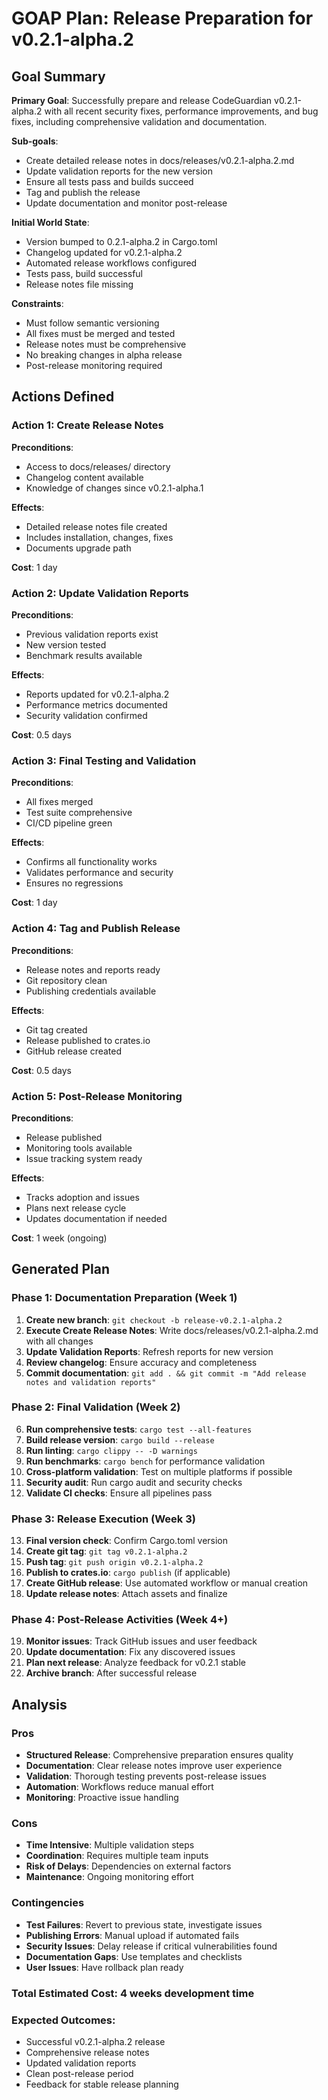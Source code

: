 # GOAP Plan: Release Preparation for v0.2.1-alpha.2

## Goal Summary
**Primary Goal**: Successfully prepare and release CodeGuardian v0.2.1-alpha.2 with all recent security fixes, performance improvements, and bug fixes, including comprehensive validation and documentation.

**Sub-goals**:
- Create detailed release notes in docs/releases/v0.2.1-alpha.2.md
- Update validation reports for the new version
- Ensure all tests pass and builds succeed
- Tag and publish the release
- Update documentation and monitor post-release

**Initial World State**:
- Version bumped to 0.2.1-alpha.2 in Cargo.toml
- Changelog updated for v0.2.1-alpha.2
- Automated release workflows configured
- Tests pass, build successful
- Release notes file missing

**Constraints**:
- Must follow semantic versioning
- All fixes must be merged and tested
- Release notes must be comprehensive
- No breaking changes in alpha release
- Post-release monitoring required

## Actions Defined

### Action 1: Create Release Notes
**Preconditions**:
- Access to docs/releases/ directory
- Changelog content available
- Knowledge of changes since v0.2.1-alpha.1

**Effects**:
- Detailed release notes file created
- Includes installation, changes, fixes
- Documents upgrade path

**Cost**: 1 day

### Action 2: Update Validation Reports
**Preconditions**:
- Previous validation reports exist
- New version tested
- Benchmark results available

**Effects**:
- Reports updated for v0.2.1-alpha.2
- Performance metrics documented
- Security validation confirmed

**Cost**: 0.5 days

### Action 3: Final Testing and Validation
**Preconditions**:
- All fixes merged
- Test suite comprehensive
- CI/CD pipeline green

**Effects**:
- Confirms all functionality works
- Validates performance and security
- Ensures no regressions

**Cost**: 1 day

### Action 4: Tag and Publish Release
**Preconditions**:
- Release notes and reports ready
- Git repository clean
- Publishing credentials available

**Effects**:
- Git tag created
- Release published to crates.io
- GitHub release created

**Cost**: 0.5 days

### Action 5: Post-Release Monitoring
**Preconditions**:
- Release published
- Monitoring tools available
- Issue tracking system ready

**Effects**:
- Tracks adoption and issues
- Plans next release cycle
- Updates documentation if needed

**Cost**: 1 week (ongoing)

## Generated Plan

### Phase 1: Documentation Preparation (Week 1)
1. **Create new branch**: `git checkout -b release-v0.2.1-alpha.2`
2. **Execute Create Release Notes**: Write docs/releases/v0.2.1-alpha.2.md with all changes
3. **Update Validation Reports**: Refresh reports for new version
4. **Review changelog**: Ensure accuracy and completeness
5. **Commit documentation**: `git add . && git commit -m "Add release notes and validation reports"`

### Phase 2: Final Validation (Week 2)
6. **Run comprehensive tests**: `cargo test --all-features`
7. **Build release version**: `cargo build --release`
8. **Run linting**: `cargo clippy -- -D warnings`
9. **Run benchmarks**: `cargo bench` for performance validation
10. **Cross-platform validation**: Test on multiple platforms if possible
11. **Security audit**: Run cargo audit and security checks
12. **Validate CI checks**: Ensure all pipelines pass

### Phase 3: Release Execution (Week 3)
13. **Final version check**: Confirm Cargo.toml version
14. **Create git tag**: `git tag v0.2.1-alpha.2`
15. **Push tag**: `git push origin v0.2.1-alpha.2`
16. **Publish to crates.io**: `cargo publish` (if applicable)
17. **Create GitHub release**: Use automated workflow or manual creation
18. **Update release notes**: Attach assets and finalize

### Phase 4: Post-Release Activities (Week 4+)
19. **Monitor issues**: Track GitHub issues and user feedback
20. **Update documentation**: Fix any discovered issues
21. **Plan next release**: Analyze feedback for v0.2.1 stable
22. **Archive branch**: After successful release

## Analysis

### Pros
- **Structured Release**: Comprehensive preparation ensures quality
- **Documentation**: Clear release notes improve user experience
- **Validation**: Thorough testing prevents post-release issues
- **Automation**: Workflows reduce manual effort
- **Monitoring**: Proactive issue handling

### Cons
- **Time Intensive**: Multiple validation steps
- **Coordination**: Requires multiple team inputs
- **Risk of Delays**: Dependencies on external factors
- **Maintenance**: Ongoing monitoring effort

### Contingencies
- **Test Failures**: Revert to previous state, investigate issues
- **Publishing Errors**: Manual upload if automated fails
- **Security Issues**: Delay release if critical vulnerabilities found
- **Documentation Gaps**: Use templates and checklists
- **User Issues**: Have rollback plan ready

### Total Estimated Cost: 4 weeks development time
### Expected Outcomes:
- Successful v0.2.1-alpha.2 release
- Comprehensive release notes
- Updated validation reports
- Clean post-release period
- Feedback for stable release planning
